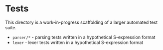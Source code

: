 # Tests

This directory is a work-in-progress scaffolding of a larger automated test suite.

* `parser/*` - parsing tests written in a hypothetical S-expression format
* `lexer` - lexer tests written in a hypothetical S-expression format